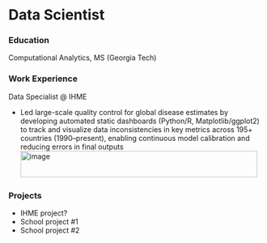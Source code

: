 # Data Scientist

### Education
Computational Analytics, MS (Georgia Tech)

### Work Experience
Data Specialist @ IHME
- Led large-scale quality control for global disease estimates by developing automated static dashboards (Python/R, Matplotlib/ggplot2) to track and visualize data inconsistencies in key metrics across 195+ countries (1990–present), enabling continuous model calibration and reducing errors in final outputs<img width="468" height="52" alt="image" src="https://github.com/user-attachments/assets/654617c8-95e6-439b-af97-da5160ae1292" />


### Projects 
- IHME project?
- School project #1
- School project #2
